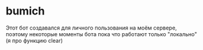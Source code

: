 # bumich

Этот бот создавался для личного пользования на моём сервере, поэтому некоторые моменты бота пока что работают только "локально" (я про функцию clear)
